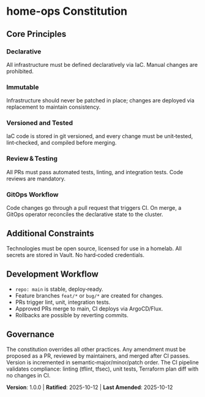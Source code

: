 <!--
# Sync Impact Report
- Version change: N/A → 1.0.0
- Modified Principles: Added 5 IaC GitOps principles.
- Added Sections: Additional Constraints, Development Workflow.
- Governance: Added amendment procedure, CI/CD compliance.
- Templates requiring update: None.
- TODOs: None.
-->

# home-ops Constitution

## Core Principles

### Declarative
All infrastructure must be defined declaratively via IaC. Manual changes are prohibited.

### Immutable
Infrastructure should never be patched in place; changes are deployed via replacement to maintain consistency.

### Versioned and Tested
IaC code is stored in git versioned, and every change must be unit‑tested, lint‑checked, and compiled before merging.

### Review & Testing
All PRs must pass automated tests, linting, and integration tests. Code reviews are mandatory.

### GitOps Workflow
Code changes go through a pull request that triggers CI. On merge, a GitOps operator reconciles the declarative state to the cluster.

## Additional Constraints
Technologies must be open source, licensed for use in a homelab. All secrets are stored in Vault. No hard‑coded credentials.

## Development Workflow
- `repo: main` is stable, deploy‑ready.
- Feature branches `feat/*` or `bug/*` are created for changes.
- PRs trigger lint, unit, integration tests.
- Approved PRs merge to main, CI deploys via ArgoCD/Flux.
- Rollbacks are possible by reverting commits.

## Governance
The constitution overrides all other practices. Any amendment must be proposed as a PR, reviewed by maintainers, and merged after CI passes. Version is incremented in semantic‑major/minor/patch order. The CI pipeline validates compliance: linting (tflint, tfsec), unit tests, Terraform plan diff with no changes in CI.

**Version**: 1.0.0 | **Ratified**: 2025-10-12 | **Last Amended**: 2025-10-12
<!-- Example: Version: 2.1.1 | Ratified: 2025-06-13 | Last Amended: 2025-07-16 -->